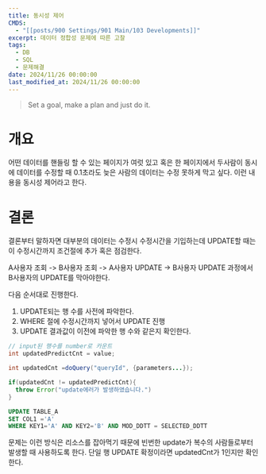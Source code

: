 ```yaml
---
title: 동시성 제어
CMDS:
  - "[[posts/900 Settings/901 Main/103 Developments]]"
excerpt: 데이터 정합성 문제에 따른 고찰
tags:
  - DB
  - SQL
  - 문제해결
date: 2024/11/26 00:00:00
last_modified_at: 2024/11/26 00:00:00
---
```

> Set a goal, make a plan and just do it.

# 개요
어떤 데이터를 핸들링 할 수 있는 페이지가 여럿 있고 혹은 한 페이지에서 두사람이 동시에 데이터를 수정할 때 0.1초라도 늦은 사람의 데이터는 수정 못하게 막고 싶다. 이런 내용을 동시성 제어라고 한다.


# 결론
결론부터 말하자면 대부분의 데이터는 수정시 수정시간을 기입하는데 UPDATE할 때는 이 수정시간까지 조건절에 추가 혹은 점검한다.

A사용자 조회  -> B사용자 조회 -> A사용자 UPDATE -> B사용자 UPDATE 과정에서 B사용자의 UPDATE를 막아야한다.

다음 순서대로 진행한다.
1. UPDATE되는 행 수를 사전에 파악한다.
2. WHERE 절에 수정시간까지 넣어서 UPDATE 진행
3. UPDATE 결과값이 이전에 파악한 행 수와 같은지 확인한다.

```JAVA
// input된 행수를 number로 카운트
int updatedPredictCnt = value;

int updatedCnt =doQuery("queryId", {parameters...});

if(updatedCnt != updatedPredictCnt){
  throw Error("update에러가 발생하였습니다.")
}
```

```SQL
UPDATE TABLE_A
SET COL1 ='A'
WHERE KEY1='A' AND KEY2='B' AND MOD_DDTT = SELECTED_DDTT
```

문제는 이런 방식은 리소스를 잡아먹기 때문에 빈번한 update가 복수의 사람들로부터 발생할 때 사용하도록 한다.
단일 행 UPDATE 확정이라면 updatedCnt가 1인지만 확인한다.

